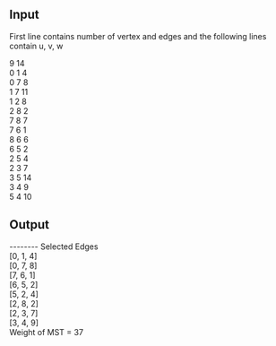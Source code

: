 ## Input

First line contains number of vertex and edges and the following lines contain u, v, w

9 14  
0 1 4  
0 7 8  
1 7 11  
1 2 8  
2 8 2  
7 8 7  
7 6 1  
8 6 6  
6 5 2  
2 5 4  
2 3 7  
3 5 14  
3 4 9  
5 4 10  

## Output

-------- Selected Edges  
[0, 1, 4]  
[0, 7, 8]  
[7, 6, 1]  
[6, 5, 2]  
[5, 2, 4]  
[2, 8, 2]  
[2, 3, 7]  
[3, 4, 9]  
Weight of MST = 37
